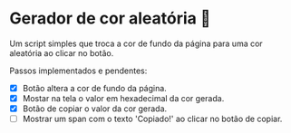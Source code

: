 # Gerador de cor aleatória 🎨
Um script simples que troca a cor de fundo da página para uma cor aleatória ao clicar no botão.

Passos implementados e pendentes:
  - [x] Botão altera a cor de fundo da página.
  - [x] Mostar na tela o valor em hexadecimal da cor gerada.
  - [x] Botão de copiar o valor da cor gerada.
  - [ ] Mostrar um span com o texto 'Copiado!' ao clicar no botão de copiar.
